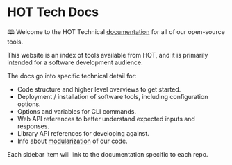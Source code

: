 # HOT Tech Docs

🕮 Welcome to the HOT Technical [documentation](https://hotosm.github.io/docs/)
for all of our open-source tools.

This website is an index of tools available from HOT,
and it is primarily intended for a software development audience.

The docs go into specific technical detail for:

- Code structure and higher level overviews to get started.
- Deployment / installation of software tools, including configuration options.
- Options and variables for CLI commands.
- Web API references to better understand expected inputs and responses.
- Library API references for developing against.
- Info about [modularization](https://hotosm.github.io/docs/modules) of our code.

Each sidebar item will link to the documentation specific to each repo.
